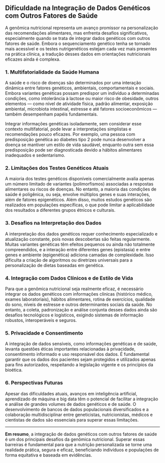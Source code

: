 
## Dificuldade na Integração de Dados Genéticos com Outros Fatores de Saúde

A genômica nutricional representa um avanço promissor na personalização das recomendações alimentares, mas enfrenta desafios significativos, especialmente quando se trata de integrar dados genéticos com outros fatores de saúde. Embora o sequenciamento genético tenha se tornado mais acessível e os testes nutrigenéticos estejam cada vez mais presentes na prática clínica, a tradução desses dados em orientações nutricionais eficazes ainda é complexa.

### 1. **Multifatorialidade da Saúde Humana**

A saúde e o risco de doenças são determinados por uma interação dinâmica entre fatores genéticos, ambientais, comportamentais e sociais. Embora variantes genéticas possam predispor um indivíduo a determinadas condições, como intolerância à lactose ou maior risco de obesidade, outros elementos — como nível de atividade física, padrão alimentar, exposição ambiental, microbiota intestinal, estresse e até fatores socioeconômicos — também desempenham papéis fundamentais.

Integrar informações genéticas isoladamente, sem considerar esse contexto multifatorial, pode levar a interpretações simplistas e recomendações pouco eficazes. Por exemplo, uma pessoa com predisposição genética ao diabetes tipo 2 pode nunca desenvolver a doença se mantiver um estilo de vida saudável, enquanto outra sem essa predisposição pode ser diagnosticada devido a hábitos alimentares inadequados e sedentarismo.

### 2. **Limitações dos Testes Genéticos Atuais**

A maioria dos testes genéticos disponíveis comercialmente avalia apenas um número limitado de variantes (polimorfismos) associadas a respostas alimentares ou riscos de doenças. No entanto, a maioria das condições de saúde é poligênica, ou seja, envolve múltiplos genes e suas interações, além de fatores epigenéticos. Além disso, muitos estudos genéticos são realizados em populações específicas, o que pode limitar a aplicabilidade dos resultados a diferentes grupos étnicos e culturais.

### 3. **Desafios na Interpretação dos Dados**

A interpretação dos dados genéticos requer conhecimento especializado e atualização constante, pois novas descobertas são feitas regularmente. Muitas variantes genéticas têm efeitos pequenos ou ainda não totalmente compreendidos, e a interação entre diferentes genes (epistasia) e entre genes e ambiente (epigenética) adiciona camadas de complexidade. Isso dificulta a criação de algoritmos ou diretrizes universais para a personalização de dietas baseadas em genética.

### 4. **Integração com Dados Clínicos e de Estilo de Vida**

Para que a genômica nutricional seja realmente eficaz, é necessário integrar os dados genéticos com informações clínicas (histórico médico, exames laboratoriais), hábitos alimentares, rotina de exercícios, qualidade do sono, níveis de estresse e outros determinantes sociais da saúde. No entanto, a coleta, padronização e análise conjunta desses dados ainda são desafios tecnológicos e logísticos, exigindo sistemas de informação robustos, interoperáveis e seguros.

### 5. **Privacidade e Consentimento**

A integração de dados sensíveis, como informações genéticas e de saúde, levanta questões éticas importantes relacionadas à privacidade, consentimento informado e uso responsável dos dados. É fundamental garantir que os dados dos pacientes sejam protegidos e utilizados apenas para fins autorizados, respeitando a legislação vigente e os princípios da bioética.

### 6. **Perspectivas Futuras**

Apesar das dificuldades atuais, avanços em inteligência artificial, aprendizado de máquina e big data têm o potencial de facilitar a integração e análise de grandes volumes de dados genéticos e de saúde. O desenvolvimento de bancos de dados populacionais diversificados e a colaboração multidisciplinar entre geneticistas, nutricionistas, médicos e cientistas de dados são essenciais para superar essas limitações.

---

**Em resumo**, a integração de dados genéticos com outros fatores de saúde é um dos principais desafios da genômica nutricional. Superar essas barreiras é fundamental para que a nutrição personalizada se torne uma realidade prática, segura e eficaz, beneficiando indivíduos e populações de forma equitativa e baseada em evidências.
```

